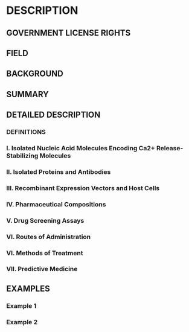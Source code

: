 # DESCRIPTION

## GOVERNMENT LICENSE RIGHTS

## FIELD

## BACKGROUND

## SUMMARY

## DETAILED DESCRIPTION

### DEFINITIONS

### I. Isolated Nucleic Acid Molecules Encoding Ca2+ Release-Stabilizing Molecules

### II. Isolated Proteins and Antibodies

### III. Recombinant Expression Vectors and Host Cells

### IV. Pharmaceutical Compositions

### V. Drug Screening Assays

### VI. Routes of Administration

### VI. Methods of Treatment

### VII. Predictive Medicine

## EXAMPLES

### Example 1

### Example 2

